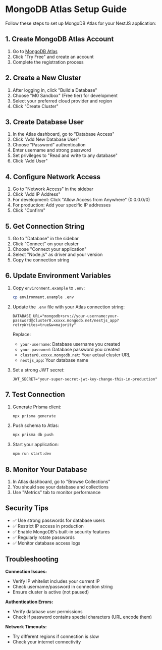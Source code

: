 # MongoDB Atlas Setup Guide

Follow these steps to set up MongoDB Atlas for your NestJS application:

## 1. Create MongoDB Atlas Account

1. Go to [MongoDB Atlas](https://www.mongodb.com/atlas)
2. Click "Try Free" and create an account
3. Complete the registration process

## 2. Create a New Cluster

1. After logging in, click "Build a Database"
2. Choose "M0 Sandbox" (Free tier) for development
3. Select your preferred cloud provider and region
4. Click "Create Cluster"

## 3. Create Database User

1. In the Atlas dashboard, go to "Database Access"
2. Click "Add New Database User"
3. Choose "Password" authentication
4. Enter username and strong password
5. Set privileges to "Read and write to any database"
6. Click "Add User"

## 4. Configure Network Access

1. Go to "Network Access" in the sidebar
2. Click "Add IP Address"
3. For development: Click "Allow Access from Anywhere" (0.0.0.0/0)
4. For production: Add your specific IP addresses
5. Click "Confirm"

## 5. Get Connection String

1. Go to "Database" in the sidebar
2. Click "Connect" on your cluster
3. Choose "Connect your application"
4. Select "Node.js" as driver and your version
5. Copy the connection string

## 6. Update Environment Variables

1. Copy `environment.example` to `.env`:
   ```bash
   cp environment.example .env
   ```

2. Update the `.env` file with your Atlas connection string:
   ```env
   DATABASE_URL="mongodb+srv://your-username:your-password@cluster0.xxxxx.mongodb.net/nestjs_app?retryWrites=true&w=majority"
   ```

   Replace:
   - `your-username`: Database username you created
   - `your-password`: Database password you created
   - `cluster0.xxxxx.mongodb.net`: Your actual cluster URL
   - `nestjs_app`: Your database name

3. Set a strong JWT secret:
   ```env
   JWT_SECRET="your-super-secret-jwt-key-change-this-in-production"
   ```

## 7. Test Connection

1. Generate Prisma client:
   ```bash
   npx prisma generate
   ```

2. Push schema to Atlas:
   ```bash
   npx prisma db push
   ```

3. Start your application:
   ```bash
   npm run start:dev
   ```

## 8. Monitor Your Database

1. In Atlas dashboard, go to "Browse Collections"
2. You should see your database and collections
3. Use "Metrics" tab to monitor performance

## Security Tips

- ✅ Use strong passwords for database users
- ✅ Restrict IP access in production
- ✅ Enable MongoDB's built-in security features
- ✅ Regularly rotate passwords
- ✅ Monitor database access logs

## Troubleshooting

**Connection Issues:**
- Verify IP whitelist includes your current IP
- Check username/password in connection string
- Ensure cluster is active (not paused)

**Authentication Errors:**
- Verify database user permissions
- Check if password contains special characters (URL encode them)

**Network Timeouts:**
- Try different regions if connection is slow
- Check your internet connectivity 